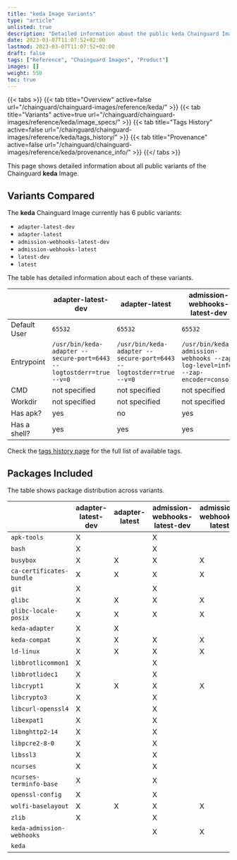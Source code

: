 ```yaml
---
title: "keda Image Variants"
type: "article"
unlisted: true
description: "Detailed information about the public keda Chainguard Image variants"
date: 2023-03-07T11:07:52+02:00
lastmod: 2023-03-07T11:07:52+02:00
draft: false
tags: ["Reference", "Chainguard Images", "Product"]
images: []
weight: 550
toc: true
---
```


{{< tabs >}}
{{< tab title="Overview" active=false url="/chainguard/chainguard-images/reference/keda/" >}}
{{< tab title="Variants" active=true url="/chainguard/chainguard-images/reference/keda/image_specs/" >}}
{{< tab title="Tags History" active=false url="/chainguard/chainguard-images/reference/keda/tags_history/" >}}
{{< tab title="Provenance" active=false url="/chainguard/chainguard-images/reference/keda/provenance_info/" >}}
{{</ tabs >}}

This page shows detailed information about all public variants of the Chainguard **keda** Image.

## Variants Compared
The **keda** Chainguard Image currently has 6 public variants: 

- `adapter-latest-dev`
- `adapter-latest`
- `admission-webhooks-latest-dev`
- `admission-webhooks-latest`
- `latest-dev`
- `latest`

The table has detailed information about each of these variants.

|              | adapter-latest-dev                                                  | adapter-latest                                                      | admission-webhooks-latest-dev                                                 | admission-webhooks-latest                                                     | latest-dev                                                 | latest                                                     |
|--------------|---------------------------------------------------------------------|---------------------------------------------------------------------|-------------------------------------------------------------------------------|-------------------------------------------------------------------------------|------------------------------------------------------------|------------------------------------------------------------|
| Default User | `65532`                                                             | `65532`                                                             | `65532`                                                                       | `65532`                                                                       | `65532`                                                    | `65532`                                                    |
| Entrypoint   | `/usr/bin/keda-adapter --secure-port=6443 --logtostderr=true --v=0` | `/usr/bin/keda-adapter --secure-port=6443 --logtostderr=true --v=0` | `/usr/bin/keda-admission-webhooks --zap-log-level=info --zap-encoder=console` | `/usr/bin/keda-admission-webhooks --zap-log-level=info --zap-encoder=console` | `/usr/bin/keda --zap-log-level=info --zap-encoder=console` | `/usr/bin/keda --zap-log-level=info --zap-encoder=console` |
| CMD          | not specified                                                       | not specified                                                       | not specified                                                                 | not specified                                                                 | not specified                                              | not specified                                              |
| Workdir      | not specified                                                       | not specified                                                       | not specified                                                                 | not specified                                                                 | not specified                                              | not specified                                              |
| Has apk?     | yes                                                                 | no                                                                  | yes                                                                           | no                                                                            | yes                                                        | no                                                         |
| Has a shell? | yes                                                                 | yes                                                                 | yes                                                                           | yes                                                                           | yes                                                        | yes                                                        |

Check the [tags history page](/chainguard/chainguard-images/reference/keda/tags_history/) for the full list of available tags.

## Packages Included
The table shows package distribution across variants.

|                           | adapter-latest-dev | adapter-latest | admission-webhooks-latest-dev | admission-webhooks-latest | latest-dev | latest |
|---------------------------|--------------------|----------------|-------------------------------|---------------------------|------------|--------|
| `apk-tools`               | X                  |                | X                             |                           | X          |        |
| `bash`                    | X                  |                | X                             |                           | X          |        |
| `busybox`                 | X                  | X              | X                             | X                         | X          | X      |
| `ca-certificates-bundle`  | X                  | X              | X                             | X                         | X          | X      |
| `git`                     | X                  |                | X                             |                           | X          |        |
| `glibc`                   | X                  | X              | X                             | X                         | X          | X      |
| `glibc-locale-posix`      | X                  | X              | X                             | X                         | X          | X      |
| `keda-adapter`            | X                  | X              |                               |                           |            |        |
| `keda-compat`             | X                  | X              | X                             | X                         | X          | X      |
| `ld-linux`                | X                  | X              | X                             | X                         | X          | X      |
| `libbrotlicommon1`        | X                  |                | X                             |                           | X          |        |
| `libbrotlidec1`           | X                  |                | X                             |                           | X          |        |
| `libcrypt1`               | X                  | X              | X                             | X                         | X          | X      |
| `libcrypto3`              | X                  |                | X                             |                           | X          |        |
| `libcurl-openssl4`        | X                  |                | X                             |                           | X          |        |
| `libexpat1`               | X                  |                | X                             |                           | X          |        |
| `libnghttp2-14`           | X                  |                | X                             |                           | X          |        |
| `libpcre2-8-0`            | X                  |                | X                             |                           | X          |        |
| `libssl3`                 | X                  |                | X                             |                           | X          |        |
| `ncurses`                 | X                  |                | X                             |                           | X          |        |
| `ncurses-terminfo-base`   | X                  |                | X                             |                           | X          |        |
| `openssl-config`          | X                  |                | X                             |                           | X          |        |
| `wolfi-baselayout`        | X                  | X              | X                             | X                         | X          | X      |
| `zlib`                    | X                  |                | X                             |                           | X          |        |
| `keda-admission-webhooks` |                    |                | X                             | X                         |            |        |
| `keda`                    |                    |                |                               |                           | X          | X      |

